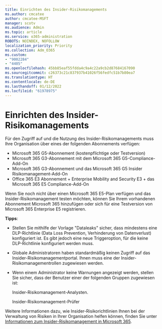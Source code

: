 ```yaml
---
title: Einrichten des Insider-Risikomanagements
ms.author: cmcatee
author: cmcatee-MSFT
manager: scotv
ms.audience: Admin
ms.topic: article
ms.service: o365-administration
ROBOTS: NOINDEX, NOFOLLOW
localization_priority: Priority
ms.collection: Adm_O365
ms.custom:
- "9002284"
- "4405"
ms.openlocfilehash: 45bb85eaf55fdda4c9a4c22a9cb2d87684167090
ms.sourcegitcommit: c26373c21c837937b41026f56fedfc51b7b80ea7
ms.translationtype: HT
ms.contentlocale: de-DE
ms.lasthandoff: 01/12/2022
ms.locfileid: "61978975"
---
```

# <a name="set-up-insider-risk-management"></a>Einrichten des Insider-Risikomanagements

Für den Zugriff auf und die Nutzung des Insider-Risikomanagements muss Ihre Organisation über eines der folgenden Abonnements verfügen:

- Microsoft 365 G5-Abonnement (kostenpflichtige oder Testversion)
- Microsoft 365 G3-Abonnement mit dem Microsoft 365 G5-Compliance-Add-On
- Microsoft 365 G3-Abonnement und das Microsoft 365 G5 Insider Risikomanagement-Add-On
- Office 365 E3 Abonnement + Enterprise Mobility and Security E3 + das Microsoft 365 E5 Compliance-Add-On

Wenn Sie noch nicht über einen Microsoft 365 E5-Plan verfügen und das Insider-Risikomanagement testen möchten, können Sie Ihrem vorhandenen Abonnement Microsoft 365 hinzufügen oder sich für eine Testversion von Microsoft 365 Enterprise E5 registrieren.

**Tipps**:

- Stellen Sie mithilfe der Vorlage "Dataleaks" sicher, dass mindestens eine DLP-Richtlinie (Data Loss Prevention, Verhinderung von Datenverlust) konfiguriert ist. Es gibt jedoch eine neue Triggeroption, für die keine DLP-Richtlinie konfiguriert werden muss.

- Globale Administratoren haben standardmäßig keinen Zugriff auf das Insider-Risikomanagementportal. Ihnen muss eine der Insider-Risikomanagementrollen zugewiesen werden.

- Wenn einem Administrator keine Warnungen angezeigt werden, stellen Sie sicher, dass der Benutzer einer der folgenden Gruppen zugewiesen ist:

    Insider-Risikomanagement-Analysten.

    Insider-Risikomanagement-Prüfer

Weitere Informationen dazu, wie Insider-Risikorichtlinien Ihnen bei der Verwaltung von Risiken in Ihrer Organisation helfen können, finden Sie unter [Informationen zum Insider-Risikomanagement in Microsoft 365](https://docs.microsoft.com/microsoft-365/compliance/insider-risk-management).